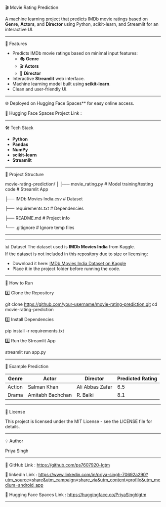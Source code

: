 🎬 Movie Rating Prediction

A machine learning project that predicts IMDb movie ratings based on **Genre**, **Actors**, and **Director** using Python, scikit-learn, and Streamlit for an interactive UI.

---

📌 Features

- Predicts IMDb movie ratings based on minimal input features:
  - 🎭 **Genre**
  - 🎬 **Actors**
  - 🎥 **Director**
- Interactive **Streamlit** web interface.
- Machine learning model built using **scikit-learn**.
- Clean and user-friendly UI.

---

🌐 Deployed on Hugging Face Spaces** for easy online access.

🔗 Hugging Face Spaces Project Link : 

---

🛠️ Tech Stack

- **Python**
- **Pandas**
- **NumPy**
- **scikit-learn**
- **Streamlit**

---

📂 Project Structure

movie-rating-prediction/
│
├── movie_rating.py # Model training/testing code # Streamlit App

├── IMDb Movies India.csv # Dataset 

├── requirements.txt # Dependencies

├── README.md # Project info

└── .gitignore # Ignore temp files

---


---

📊 Dataset
The dataset used is **IMDb Movies India** from Kaggle.  
If the dataset is not included in this repository due to size or licensing:
- Download it here: [IMDb Movies India Dataset on Kaggle](https://www.kaggle.com/)
- Place it in the project folder before running the code.

---

🚀 How to Run

1️⃣ Clone the Repository

git clone https://github.com/your-username/movie-rating-prediction.git
cd movie-rating-prediction

2️⃣ Install Dependencies

pip install -r requirements.txt

3️⃣ Run the Streamlit App

streamlit run app.py

---

📌 Example Prediction

| Genre  | Actor            | Director        | Predicted Rating |
| ------ | ---------------- | --------------- | ---------------- |
| Action | Salman Khan      | Ali Abbas Zafar | 6.5              |
| Drama  | Amitabh Bachchan | R. Balki        | 8.1              |

---

📜 License

This project is licensed under the MIT License - see the LICENSE file for details.

---
💡 Author

Priya Singh

---

🔗 GitHub Link : https://github.com/ps7607920-lgtm

🔗 linkedIn Link : https://www.linkedin.com/in/priya-singh-70692a290?utm_source=share&utm_campaign=share_via&utm_content=profile&utm_medium=android_app

🔗 Hugging Face Spaces Link : https://huggingface.co/PriyaSinghlgtm

---





